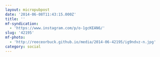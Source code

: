 ```yaml
---
layout: micropubpost
date: '2014-06-08T11:43:15.000Z'
title: ''
mf-syndication:
  - 'https://www.instagram.com/p/o-1gcKEAN6/'
slug: '42195'
mf-photo:
  - 'http://reeceorbuck.github.io/media/2014-06-42195/ig9ndvz-n.jpg'
category: social
---
```

